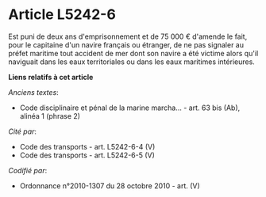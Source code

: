 # Article L5242-6

Est puni de deux ans d'emprisonnement et de 75 000 € d'amende le fait, pour le capitaine d'un navire français ou étranger, de
ne pas signaler au préfet maritime tout accident de mer dont son navire a été victime alors qu'il naviguait dans les eaux
territoriales ou dans les eaux maritimes intérieures.

**Liens relatifs à cet article**

_Anciens textes_:

  - Code disciplinaire et pénal de la marine marcha... - art. 63 bis (Ab), alinéa 1 (phrase 2)

_Cité par_:

  - Code des transports - art. L5242-6-4 (V)
  - Code des transports - art. L5242-6-5 (V)

_Codifié par_:

  - Ordonnance n°2010-1307 du 28 octobre 2010 - art. (V)

